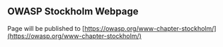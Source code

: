## OWASP Stockholm Webpage
Page will be published to [https://owasp.org/www-chapter-stockholm/](https://owasp.org/www-chapter-stockholm/)
